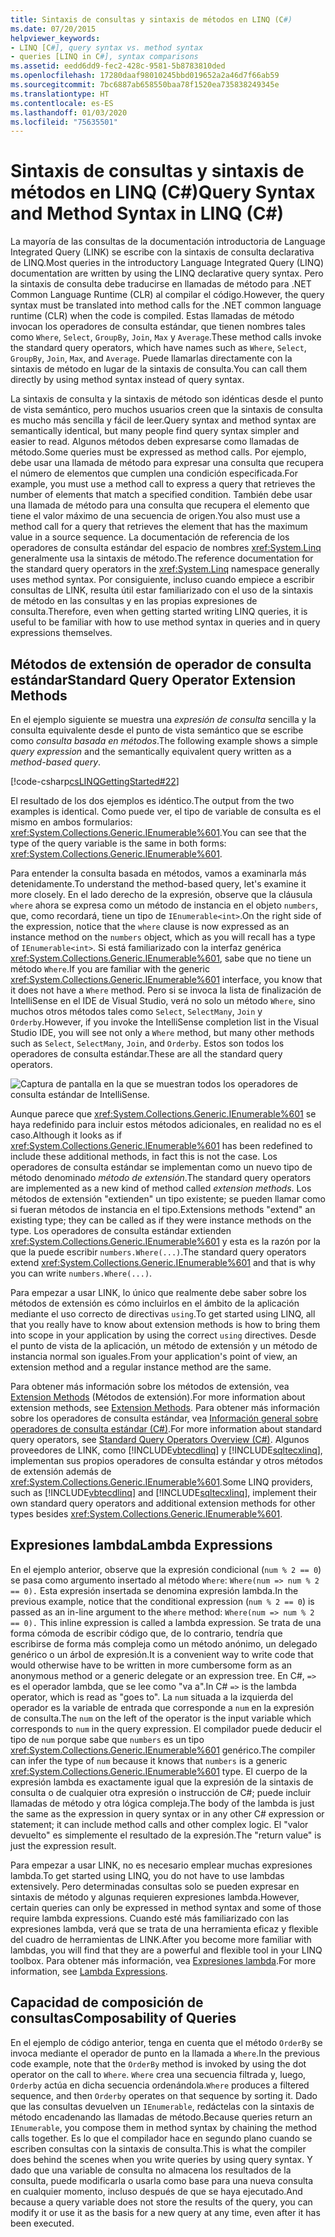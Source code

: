 ```yaml
---
title: Sintaxis de consultas y sintaxis de métodos en LINQ (C#)
ms.date: 07/20/2015
helpviewer_keywords:
- LINQ [C#], query syntax vs. method syntax
- queries [LINQ in C#], syntax comparisons
ms.assetid: eedd6dd9-fec2-428c-9581-5b8783810ded
ms.openlocfilehash: 17280daaf98010245bbd019652a2a46d7f66ab59
ms.sourcegitcommit: 7bc6887ab658550baa78f1520ea735838249345e
ms.translationtype: HT
ms.contentlocale: es-ES
ms.lasthandoff: 01/03/2020
ms.locfileid: "75635501"
---
```

# <a name="query-syntax-and-method-syntax-in-linq-c"></a><span data-ttu-id="1bfad-102">Sintaxis de consultas y sintaxis de métodos en LINQ (C#)</span><span class="sxs-lookup"><span data-stu-id="1bfad-102">Query Syntax and Method Syntax in LINQ (C#)</span></span>
<span data-ttu-id="1bfad-103">La mayoría de las consultas de la documentación introductoria de Language Integrated Query (LINK) se escribe con la sintaxis de consulta declarativa de LINQ.</span><span class="sxs-lookup"><span data-stu-id="1bfad-103">Most queries in the introductory Language Integrated Query (LINQ) documentation are written by using the LINQ declarative query syntax.</span></span> <span data-ttu-id="1bfad-104">Pero la sintaxis de consulta debe traducirse en llamadas de método para .NET Common Language Runtime (CLR) al compilar el código.</span><span class="sxs-lookup"><span data-stu-id="1bfad-104">However, the query syntax must be translated into method calls for the .NET common language runtime (CLR) when the code is compiled.</span></span> <span data-ttu-id="1bfad-105">Estas llamadas de método invocan los operadores de consulta estándar, que tienen nombres tales como `Where`, `Select`, `GroupBy`, `Join`, `Max` y `Average`.</span><span class="sxs-lookup"><span data-stu-id="1bfad-105">These method calls invoke the standard query operators, which have names such as `Where`, `Select`, `GroupBy`, `Join`, `Max`, and `Average`.</span></span> <span data-ttu-id="1bfad-106">Puede llamarlas directamente con la sintaxis de método en lugar de la sintaxis de consulta.</span><span class="sxs-lookup"><span data-stu-id="1bfad-106">You can call them directly by using method syntax instead of query syntax.</span></span>  
  
 <span data-ttu-id="1bfad-107">La sintaxis de consulta y la sintaxis de método son idénticas desde el punto de vista semántico, pero muchos usuarios creen que la sintaxis de consulta es mucho más sencilla y fácil de leer.</span><span class="sxs-lookup"><span data-stu-id="1bfad-107">Query syntax and method syntax are semantically identical, but many people find query syntax simpler and easier to read.</span></span> <span data-ttu-id="1bfad-108">Algunos métodos deben expresarse como llamadas de método.</span><span class="sxs-lookup"><span data-stu-id="1bfad-108">Some queries must be expressed as method calls.</span></span> <span data-ttu-id="1bfad-109">Por ejemplo, debe usar una llamada de método para expresar una consulta que recupera el número de elementos que cumplen una condición especificada.</span><span class="sxs-lookup"><span data-stu-id="1bfad-109">For example, you must use a method call to express a query that retrieves the number of elements that match a specified condition.</span></span> <span data-ttu-id="1bfad-110">También debe usar una llamada de método para una consulta que recupera el elemento que tiene el valor máximo de una secuencia de origen.</span><span class="sxs-lookup"><span data-stu-id="1bfad-110">You also must use a method call for a query that retrieves the element that has the maximum value in a source sequence.</span></span> <span data-ttu-id="1bfad-111">La documentación de referencia de los operadores de consulta estándar del espacio de nombres <xref:System.Linq> generalmente usa la sintaxis de método.</span><span class="sxs-lookup"><span data-stu-id="1bfad-111">The reference documentation for the standard query operators in the <xref:System.Linq> namespace generally uses method syntax.</span></span> <span data-ttu-id="1bfad-112">Por consiguiente, incluso cuando empiece a escribir consultas de LINK, resulta útil estar familiarizado con el uso de la sintaxis de método en las consultas y en las propias expresiones de consulta.</span><span class="sxs-lookup"><span data-stu-id="1bfad-112">Therefore, even when getting started writing LINQ queries, it is useful to be familiar with how to use method syntax in queries and in query expressions themselves.</span></span>  
  
## <a name="standard-query-operator-extension-methods"></a><span data-ttu-id="1bfad-113">Métodos de extensión de operador de consulta estándar</span><span class="sxs-lookup"><span data-stu-id="1bfad-113">Standard Query Operator Extension Methods</span></span>  
 <span data-ttu-id="1bfad-114">En el ejemplo siguiente se muestra una *expresión de consulta* sencilla y la consulta equivalente desde el punto de vista semántico que se escribe como *consulta basada en métodos*.</span><span class="sxs-lookup"><span data-stu-id="1bfad-114">The following example shows a simple *query expression* and the semantically equivalent query written as a *method-based query*.</span></span>  
  
 [!code-csharp[csLINQGettingStarted#22](~/samples/snippets/csharp/VS_Snippets_VBCSharp/CsLINQGettingStarted/CS/Class1.cs#22)]  
  
 <span data-ttu-id="1bfad-115">El resultado de los dos ejemplos es idéntico.</span><span class="sxs-lookup"><span data-stu-id="1bfad-115">The output from the two examples is identical.</span></span> <span data-ttu-id="1bfad-116">Como puede ver, el tipo de variable de consulta es el mismo en ambos formularios: <xref:System.Collections.Generic.IEnumerable%601>.</span><span class="sxs-lookup"><span data-stu-id="1bfad-116">You can see that the type of the query variable is the same in both forms: <xref:System.Collections.Generic.IEnumerable%601>.</span></span>  
  
 <span data-ttu-id="1bfad-117">Para entender la consulta basada en métodos, vamos a examinarla más detenidamente.</span><span class="sxs-lookup"><span data-stu-id="1bfad-117">To understand the method-based query, let's examine it more closely.</span></span> <span data-ttu-id="1bfad-118">En el lado derecho de la expresión, observe que la cláusula `where` ahora se expresa como un método de instancia en el objeto `numbers`, que, como recordará, tiene un tipo de `IEnumerable<int>`.</span><span class="sxs-lookup"><span data-stu-id="1bfad-118">On the right side of the expression, notice that the `where` clause is now expressed as an instance method on the `numbers` object, which as you will recall has a type of `IEnumerable<int>`.</span></span> <span data-ttu-id="1bfad-119">Si está familiarizado con la interfaz genérica <xref:System.Collections.Generic.IEnumerable%601>, sabe que no tiene un método `Where`.</span><span class="sxs-lookup"><span data-stu-id="1bfad-119">If you are familiar with the generic <xref:System.Collections.Generic.IEnumerable%601> interface, you know that it does not have a `Where` method.</span></span> <span data-ttu-id="1bfad-120">Pero si se invoca la lista de finalización de IntelliSense en el IDE de Visual Studio, verá no solo un método `Where`, sino muchos otros métodos tales como `Select`, `SelectMany`, `Join` y `Orderby`.</span><span class="sxs-lookup"><span data-stu-id="1bfad-120">However, if you invoke the IntelliSense completion list in the Visual Studio IDE, you will see not only a `Where` method, but many other methods such as `Select`, `SelectMany`, `Join`, and `Orderby`.</span></span> <span data-ttu-id="1bfad-121">Estos son todos los operadores de consulta estándar.</span><span class="sxs-lookup"><span data-stu-id="1bfad-121">These are all the standard query operators.</span></span>  
  
 ![Captura de pantalla en la que se muestran todos los operadores de consulta estándar de IntelliSense.](./media/query-syntax-and-method-syntax-in-linq/standard-query-operators.png)  
  
 <span data-ttu-id="1bfad-123">Aunque parece que <xref:System.Collections.Generic.IEnumerable%601> se haya redefinido para incluir estos métodos adicionales, en realidad no es el caso.</span><span class="sxs-lookup"><span data-stu-id="1bfad-123">Although it looks as if <xref:System.Collections.Generic.IEnumerable%601> has been redefined to include these additional methods, in fact this is not the case.</span></span> <span data-ttu-id="1bfad-124">Los operadores de consulta estándar se implementan como un nuevo tipo de método denominado *método de extensión*.</span><span class="sxs-lookup"><span data-stu-id="1bfad-124">The standard query operators are implemented as a new kind of method called *extension methods*.</span></span> <span data-ttu-id="1bfad-125">Los métodos de extensión "extienden" un tipo existente; se pueden llamar como si fueran métodos de instancia en el tipo.</span><span class="sxs-lookup"><span data-stu-id="1bfad-125">Extensions methods "extend" an existing type; they can be called as if they were instance methods on the type.</span></span> <span data-ttu-id="1bfad-126">Los operadores de consulta estándar extienden <xref:System.Collections.Generic.IEnumerable%601> y esta es la razón por la que la puede escribir `numbers.Where(...)`.</span><span class="sxs-lookup"><span data-stu-id="1bfad-126">The standard query operators extend <xref:System.Collections.Generic.IEnumerable%601> and that is why you can write `numbers.Where(...)`.</span></span>  
  
 <span data-ttu-id="1bfad-127">Para empezar a usar LINK, lo único que realmente debe saber sobre los métodos de extensión es cómo incluirlos en el ámbito de la aplicación mediante el uso correcto de directivas `using`.</span><span class="sxs-lookup"><span data-stu-id="1bfad-127">To get started using LINQ, all that you really have to know about extension methods is how to bring them into scope in your application by using the correct `using` directives.</span></span> <span data-ttu-id="1bfad-128">Desde el punto de vista de la aplicación, un método de extensión y un método de instancia normal son iguales.</span><span class="sxs-lookup"><span data-stu-id="1bfad-128">From your application's point of view, an extension method and a regular instance method are the same.</span></span>  
  
 <span data-ttu-id="1bfad-129">Para obtener más información sobre los métodos de extensión, vea [Extension Methods](../../classes-and-structs/extension-methods.md) (Métodos de extensión).</span><span class="sxs-lookup"><span data-stu-id="1bfad-129">For more information about extension methods, see [Extension Methods](../../classes-and-structs/extension-methods.md).</span></span> <span data-ttu-id="1bfad-130">Para obtener más información sobre los operadores de consulta estándar, vea [Información general sobre operadores de consulta estándar (C#)](./standard-query-operators-overview.md).</span><span class="sxs-lookup"><span data-stu-id="1bfad-130">For more information about standard query operators, see [Standard Query Operators Overview (C#)](./standard-query-operators-overview.md).</span></span> <span data-ttu-id="1bfad-131">Algunos proveedores de LINK, como [!INCLUDE[vbtecdlinq](~/includes/vbtecdlinq-md.md)] y [!INCLUDE[sqltecxlinq](~/includes/sqltecxlinq-md.md)], implementan sus propios operadores de consulta estándar y otros métodos de extensión además de <xref:System.Collections.Generic.IEnumerable%601>.</span><span class="sxs-lookup"><span data-stu-id="1bfad-131">Some LINQ providers, such as [!INCLUDE[vbtecdlinq](~/includes/vbtecdlinq-md.md)] and [!INCLUDE[sqltecxlinq](~/includes/sqltecxlinq-md.md)], implement their own standard query operators and additional extension methods for other types besides <xref:System.Collections.Generic.IEnumerable%601>.</span></span>  
  
## <a name="lambda-expressions"></a><span data-ttu-id="1bfad-132">Expresiones lambda</span><span class="sxs-lookup"><span data-stu-id="1bfad-132">Lambda Expressions</span></span>  
 <span data-ttu-id="1bfad-133">En el ejemplo anterior, observe que la expresión condicional (`num % 2 == 0`) se pasa como argumento insertado al método `Where`: `Where(num => num % 2 == 0).` Esta expresión insertada se denomina expresión lambda.</span><span class="sxs-lookup"><span data-stu-id="1bfad-133">In the previous example, notice that the conditional expression (`num % 2 == 0`) is passed as an in-line argument to the `Where` method: `Where(num => num % 2 == 0).` This inline expression is called a lambda expression.</span></span> <span data-ttu-id="1bfad-134">Se trata de una forma cómoda de escribir código que, de lo contrario, tendría que escribirse de forma más compleja como un método anónimo, un delegado genérico o un árbol de expresión.</span><span class="sxs-lookup"><span data-stu-id="1bfad-134">It is a convenient way to write code that would otherwise have to be written in more cumbersome form as an anonymous method or a generic delegate or an expression tree.</span></span> <span data-ttu-id="1bfad-135">En C#, `=>` es el operador lambda, que se lee como "va a".</span><span class="sxs-lookup"><span data-stu-id="1bfad-135">In C# `=>` is the lambda operator, which is read as "goes to".</span></span> <span data-ttu-id="1bfad-136">La `num` situada a la izquierda del operador es la variable de entrada que corresponde a `num` en la expresión de consulta.</span><span class="sxs-lookup"><span data-stu-id="1bfad-136">The `num` on the left of the operator is the input variable which corresponds to `num` in the query expression.</span></span> <span data-ttu-id="1bfad-137">El compilador puede deducir el tipo de `num` porque sabe que `numbers` es un tipo <xref:System.Collections.Generic.IEnumerable%601> genérico.</span><span class="sxs-lookup"><span data-stu-id="1bfad-137">The compiler can infer the type of `num` because it knows that `numbers` is a generic <xref:System.Collections.Generic.IEnumerable%601> type.</span></span> <span data-ttu-id="1bfad-138">El cuerpo de la expresión lambda es exactamente igual que la expresión de la sintaxis de consulta o de cualquier otra expresión o instrucción de C#; puede incluir llamadas de método y otra lógica compleja.</span><span class="sxs-lookup"><span data-stu-id="1bfad-138">The body of the lambda is just the same as the expression in query syntax or in any other C# expression or statement; it can include method calls and other complex logic.</span></span> <span data-ttu-id="1bfad-139">El "valor devuelto" es simplemente el resultado de la expresión.</span><span class="sxs-lookup"><span data-stu-id="1bfad-139">The "return value" is just the expression result.</span></span>  
  
 <span data-ttu-id="1bfad-140">Para empezar a usar LINK, no es necesario emplear muchas expresiones lambda.</span><span class="sxs-lookup"><span data-stu-id="1bfad-140">To get started using LINQ, you do not have to use lambdas extensively.</span></span> <span data-ttu-id="1bfad-141">Pero determinadas consultas solo se pueden expresar en sintaxis de método y algunas requieren expresiones lambda.</span><span class="sxs-lookup"><span data-stu-id="1bfad-141">However, certain queries can only be expressed in method syntax and some of those require lambda expressions.</span></span> <span data-ttu-id="1bfad-142">Cuando esté más familiarizado con las expresiones lambda, verá que se trata de una herramienta eficaz y flexible del cuadro de herramientas de LINK.</span><span class="sxs-lookup"><span data-stu-id="1bfad-142">After you become more familiar with lambdas, you will find that they are a powerful and flexible tool in your LINQ toolbox.</span></span> <span data-ttu-id="1bfad-143">Para obtener más información, vea [Expresiones lambda](../../statements-expressions-operators/lambda-expressions.md).</span><span class="sxs-lookup"><span data-stu-id="1bfad-143">For more information, see [Lambda Expressions](../../statements-expressions-operators/lambda-expressions.md).</span></span>  
  
## <a name="composability-of-queries"></a><span data-ttu-id="1bfad-144">Capacidad de composición de consultas</span><span class="sxs-lookup"><span data-stu-id="1bfad-144">Composability of Queries</span></span>  
 <span data-ttu-id="1bfad-145">En el ejemplo de código anterior, tenga en cuenta que el método `OrderBy` se invoca mediante el operador de punto en la llamada a `Where`.</span><span class="sxs-lookup"><span data-stu-id="1bfad-145">In the previous code example, note that the `OrderBy` method is invoked by using the dot operator on the call to `Where`.</span></span> <span data-ttu-id="1bfad-146">`Where` crea una secuencia filtrada y, luego, `Orderby` actúa en dicha secuencia ordenándola.</span><span class="sxs-lookup"><span data-stu-id="1bfad-146">`Where` produces a filtered sequence, and then `Orderby` operates on that sequence by sorting it.</span></span> <span data-ttu-id="1bfad-147">Dado que las consultas devuelven un `IEnumerable`, redáctelas con la sintaxis de método encadenando las llamadas de método.</span><span class="sxs-lookup"><span data-stu-id="1bfad-147">Because queries return an `IEnumerable`, you compose them in method syntax by chaining the method calls together.</span></span> <span data-ttu-id="1bfad-148">Es lo que el compilador hace en segundo plano cuando se escriben consultas con la sintaxis de consulta.</span><span class="sxs-lookup"><span data-stu-id="1bfad-148">This is what the compiler does behind the scenes when you write queries by using query syntax.</span></span> <span data-ttu-id="1bfad-149">Y dado que una variable de consulta no almacena los resultados de la consulta, puede modificarla o usarla como base para una nueva consulta en cualquier momento, incluso después de que se haya ejecutado.</span><span class="sxs-lookup"><span data-stu-id="1bfad-149">And because a query variable does not store the results of the query, you can modify it or use it as the basis for a new query at any time, even after it has been executed.</span></span>  
